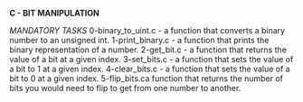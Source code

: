 **C - BIT MANIPULATION**

*MANDATORY TASKS*
0-binary_to_uint.c - a function that converts a binary number to an unsigned int.
1-print_binary.c - a function that prints the binary representation of a number.
2-get_bit.c - a function that returns the value of a bit at a given index.
3-set_bits.c - a function that sets the value of a bit to 1 at a given index.
4-clear_bits.c - a function that sets the value of a bit to 0 at a given index.
5-flip_bits.ca function that returns the number of bits you would need to flip to get from one number to another.
